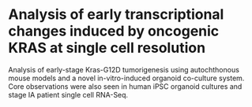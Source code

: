 # Analysis of early transcriptional changes induced by oncogenic KRAS at single cell resolution

Analysis of early-stage Kras-G12D tumorigenesis using autochthonous mouse models and a novel in-vitro-induced organoid co-culture system. Core observations were also seen in human iPSC organoid cultures and stage IA patient single cell RNA-Seq.

